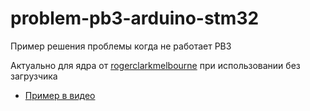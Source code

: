 # problem-pb3-arduino-stm32
Пример решения проблемы когда не работает PB3

Актуально для ядра от [rogerclarkmelbourne](https://github.com/rogerclarkmelbourne/Arduino_STM32) при использовании без загрузчика

* [Пример в видео](https://youtu.be/pepoAHbGymU)
